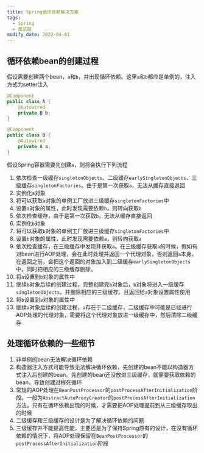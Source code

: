 ```yaml
---
title: Spring循环依赖解决方案
tags: 
  - Spring
  - 面试题
modify_date: 2022-04-01
---
```


## 循环依赖bean的创建过程

假设需要创建两个bean，`a`和`b`，并出现循环依赖。这里`a`和`b`都应是单例的，注入方式为setter注入

<!--more-->

```java
@Component
public class A {
    @Autowired
    private B b;
}
```

```java
@Component
public class B {
    @Autowired
    private A a;
}
```

假设Spring容器需要先创建`a`，则将会执行下列流程

1. 依次检查一级缓存`singletonObjects`、二级缓存`earlySingletonObjects`、三级缓存`singletonFactories`。由于是第一次获取`a`，无法从缓存直接返回
2. 实例化`a`对象
3. 将可以获取`a`对象的单例工厂放进三级缓存`singletonFactories`中
4. 设置`a`对象的属性，此时发现需要依赖`b`，则转向获取`b`
5. 依次检查缓存，由于是第一次获取`b`，无法从缓存直接返回
6. 实例化`b`对象
7. 将可以获取`b`对象的单例工厂放进三级缓存`singletonFactories`中
8. 设置`b`对象的属性，此时发现需要依赖`a`，则转向获取`a`
9. 依次检查缓存，在三级缓存中发现并获取`a`。在三级缓存获取`a`的时候，假如有对bean进行AOP处理，会在此时处理并返回一个代理对象，否则返回`a`本身。在返回之前，会把这个返回的对象加入到二级缓存`earlySingletonObjects`中，同时把相应的三级缓存删除。
10. 将`a`设置到`b`对象的属性中
11. 继续`b`对象后续的创建过程，完整创建完`b`对象后，`b`对象将进入一级缓存`singletonObjects`，并删除相应的三级缓存。且返回给`a`对象设置属性使用
12. 将`b`设置到`a`对象的属性中
13. 继续`a`对象后续的创建过程，`a`存在于二级缓存，二级缓存中可能是已经进行AOP处理的代理对象，需要将这个代理对象放进一级缓存中，然后清除二级缓存

## 处理循环依赖的一些细节

1. 非单例的bean无法解决循环依赖
2. 构造器注入方式可能导致无法解决循环依赖，先创建的bean不能以构造器方式注入后创建的bean。先创建的bean还没放进三级缓存，就需要获取依赖的bean，导致创建过程死循环
3. 常规的AOP处理在`BeanPostProcessor`的`postProcessAfterInitialization`阶段。一般为`AbstractAutoProxyCreator`的`postProcessAfterInitialization`方法。只有在循环依赖出现的时候，才需要把AOP处理提前到从三级缓存取出的时候
4. 二级缓存和三级缓存的设计是为了解决循环依赖的问题
5. 三级缓存并不能提高性能，主要还是为了保持Spring原有的设计，在没有循环依赖的情况下，将AOP处理保留在`BeanPostProcessor`的`postProcessAfterInitialization`阶段